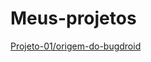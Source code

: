 # Meus-projetos

<a href="origem-do-bugdroid" target="blank" rel="external">Projeto-01/origem-do-bugdroid</a>
